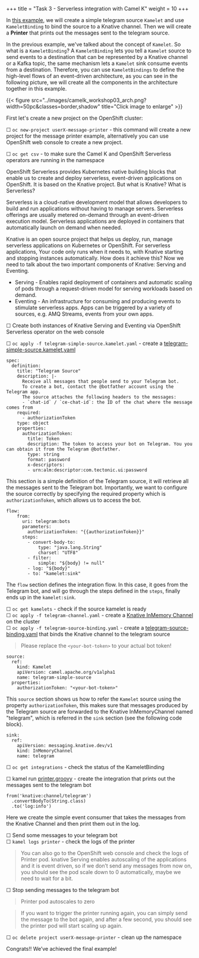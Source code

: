 +++
title = "Task 3 - Serverless integration with Camel K"
weight = 10
+++


In [this example](https://github.com/camel-k-integration-workshop/camel-k-workshop/tree/main/03-knative-example), we will create a simple telegram source `Kamelet` and use `KameletBinding` to bind the source to a Knative channel. Then we will create a **Printer** that prints out the messages sent to the telegram source. 

In the previous example, we've talked about the concept of `Kamelet`. So what is a `KameletBinding`? A `KameletBinding` lets you tell a `Kamelet` source to send events to a destination that can be represented by a Knative channel or a Kafka topic, the same mechanism lets a `Kamelet` sink consume events from a destination. Therefore, you can use `KameletBindings` to define the high-level flows of an event-driven architecture, as you can see in the following picture, we will create all the components in the architecture together in this example. 

{{< figure src="../images/camelk_workshop03_arch.png?width=50pc&classes=border,shadow" title="Click image to enlarge" >}}

First let's create a new project on the OpenShift cluster:

&#9744; `oc new-project userX-message-printer` - this command will create a new project for the message printer example, alternatively you can use OpenShift web console to create a new project.

&#9744; `oc get csv` - to make sure the Camel K and OpenShift Serverless operators are running in the namespace 

OpenShift Serverless provides Kubernetes native building blocks that enable us to create and deploy serverless, event-driven applications on OpenShift. It is based on the Knative project. But what is Knative? What is Serverless?

Serverless is a cloud-native development model that allows developers to build and run applications without having to manage servers. Serverless offerings are usually metered on-demand through an event-driven execution model. Serverless applications are deployed in containers that automatically launch on demand when needed.

Knative is an open source project that helps us deploy, run, manage serverless applications on Kubernetes or OpenShift. For serverless applications, Your code only runs when it needs to, with Knative starting and stopping instances automatically. How does it achieve this? Now we need to talk about the two important components of Knative: Serving and Eventing.

-  Serving - Enables rapid deployment of containers and automatic scaling of pods through a request-driven model for serving workloads based on demand.
- Eventing - An infrastructure for consuming and producing events to stimulate serverless apps. Apps can be triggered by a variety of sources, e.g. AMQ Streams, events from your own apps.

&#9744; Create both instances of Knative Serving and Eventing via OpenShift Serverless operator on the web console

&#9744;  `oc apply -f telegram-simple-source.kamelet.yaml` - create a [telegram-simple-source.kamelet.yaml](https://github.com/camel-k-integration-workshop/camel-k-workshop/blob/main/03-knative-example/telegram-simple-source.kamelet.yaml) 
```
spec:
  definition:
    title: "Telegram Source"
    description: |-
      Receive all messages that people send to your Telegram bot.
      To create a bot, contact the @botfather account using the Telegram app.
      The source attaches the following headers to the messages:
      - `chat-id` / `ce-chat-id`: the ID of the chat where the message comes from
    required:
      - authorizationToken
    type: object
    properties:
      authorizationToken:
        title: Token
        description: The token to access your bot on Telegram. You you can obtain it from the Telegram @botfather.
        type: string
        format: password
        x-descriptors:
        - urn:alm:descriptor:com.tectonic.ui:password
```
This section is a simple definition of the Telegram source, it will retrieve all the messages sent to the Telegram bot. Importantly, we want to configure the source correctly by specifying the required property which is `authorizationToken`, which allows us to access the bot.

```
flow:
    from:
      uri: telegram:bots
      parameters:
        authorizationToken: "{{authorizationToken}}"
      steps:
        - convert-body-to:
            type: "java.lang.String"
            charset: "UTF8"
        - filter:
            simple: "${body} != null"
        - log: "${body}"
        - to: "kamelet:sink"
```
The `flow` section defines the integration flow. In this case, it goes from the Telegram bot, and will go through the steps defined in the `steps`, finally ends up in the `kamelet:sink`.


&#9744; `oc get kamelets` - check if the source kamelet is ready \
&#9744; `oc apply -f telegram-channel.yaml` - create a [Knative InMemory Channel](https://github.com/camel-k-integration-workshop/camel-k-workshop/blob/main/03-knative-example/telegram-channel.yaml) on the cluster \
&#9744; `oc apply -f telegram-source-binding.yaml`  - create a [telegram-source-binding.yaml](https://github.com/camel-k-integration-workshop/camel-k-workshop/blob/main/03-knative-example/telegram-source-binding.yaml) that binds the Knative channel to the telegram source
> Please replace the `<your-bot-token>` to your actual bot token!
```
source:
  ref:
    kind: Kamelet
    apiVersion: camel.apache.org/v1alpha1
    name: telegram-simple-source
  properties:
    authorizationToken: "<your-bot-token>"
```
This `source` section shows us how to refer the `Kamelet` source using the property `authorizationToken`, this makes sure that messages produced by the Telegram source are forwarded to the Knative InMemoryChannel named "telegram", which is referred in the `sink` section (see the following code block).
```
sink:
  ref:
    apiVersion: messaging.knative.dev/v1
    kind: InMemoryChannel
    name: telegram
```

&#9744; `oc get integrations` - check the status of the KameletBinding 


&#9744; kamel run [printer.groovy](https://github.com/camel-k-integration-workshop/camel-k-workshop/blob/main/03-knative-example/printer.groovy) - create the integration that prints out the messages sent to the telegram bot 
```
from('knative:channel/telegram')
  .convertBodyTo(String.class)
  .to('log:info')
```
Here we create the simple event consumer that takes the messages from the Knative Channel and then print them out in the log. 

&#9744; Send some messages to your telegram bot \
&#9744; `kamel logs printer` - check the logs of the printer
> You can also go to the OpenShift web console and check the logs of Printer pod.
> knative Serving enables autoscaling of the applications and it is event driven, so if we don’t send any messages from now on, you should see the pod scale down to 0 automatically, maybe we need to wait for a bit.

&#9744; Stop sending messages to the telegram bot 
> Printer pod autoscales to zero 

> If you want to trigger the printer running again, you can simply send the message to the bot again, and after a few second, you should see the printer pod will start scaling up again.

&#9744; `oc delete project userX-message-printer` - clean up the namespace

Congrats!! We’ve achieved the final example! 